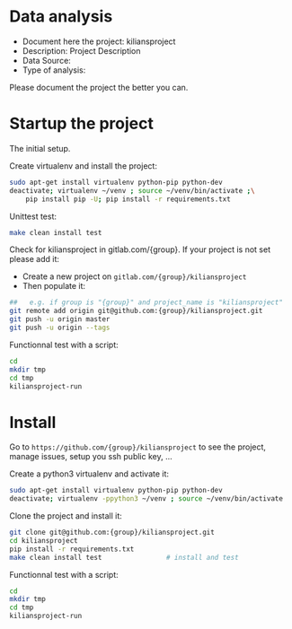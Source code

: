 # Data analysis
- Document here the project: kiliansproject
- Description: Project Description
- Data Source:
- Type of analysis:

Please document the project the better you can.

# Startup the project

The initial setup.

Create virtualenv and install the project:
```bash
sudo apt-get install virtualenv python-pip python-dev
deactivate; virtualenv ~/venv ; source ~/venv/bin/activate ;\
    pip install pip -U; pip install -r requirements.txt
```

Unittest test:
```bash
make clean install test
```

Check for kiliansproject in gitlab.com/{group}.
If your project is not set please add it:

- Create a new project on `gitlab.com/{group}/kiliansproject`
- Then populate it:

```bash
##   e.g. if group is "{group}" and project_name is "kiliansproject"
git remote add origin git@github.com:{group}/kiliansproject.git
git push -u origin master
git push -u origin --tags
```

Functionnal test with a script:

```bash
cd
mkdir tmp
cd tmp
kiliansproject-run
```

# Install

Go to `https://github.com/{group}/kiliansproject` to see the project, manage issues,
setup you ssh public key, ...

Create a python3 virtualenv and activate it:

```bash
sudo apt-get install virtualenv python-pip python-dev
deactivate; virtualenv -ppython3 ~/venv ; source ~/venv/bin/activate
```

Clone the project and install it:

```bash
git clone git@github.com:{group}/kiliansproject.git
cd kiliansproject
pip install -r requirements.txt
make clean install test                # install and test
```
Functionnal test with a script:

```bash
cd
mkdir tmp
cd tmp
kiliansproject-run
```

